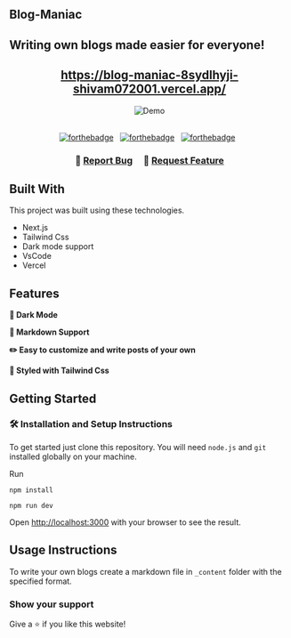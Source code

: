 ## Blog-Maniac

## Writing own blogs made easier for everyone!

<h2 align="center">
  <a href="https://blog-maniac-8sydlhyji-shivam072001.vercel.app/" target="_blank">https://blog-maniac-8sydlhyji-shivam072001.vercel.app/</a>
</h2>

<div align="center">
  <img alt="Demo" src="./Extra/demo.gif" />
</div>

<br/>

<center>

[![forthebadge](https://forthebadge.com/images/badges/built-with-love.svg)](https://forthebadge.com) &nbsp;
[![forthebadge](https://forthebadge.com/images/badges/made-with-javascript.svg)](https://forthebadge.com) &nbsp;
[![forthebadge](https://forthebadge.com/images/badges/open-source.svg)](https://forthebadge.com) &nbsp;

</center>

<h3 align="center">
    🔹
    <a href="https://github.com/Shivam072001/Blog-Maniac/issues">Report Bug</a> &nbsp; &nbsp;
    🔹
    <a href="https://github.com/Shivam072001/Blog-Maniac/issues">Request Feature</a>
</h3>

## Built With

This project was built using these technologies.

- Next.js
- Tailwind Css
- Dark mode support
- VsCode
- Vercel

## Features

**🌙 Dark Mode**

**📃 Markdown Support**

**✏️ Easy to customize and write posts of your own**

**🎨 Styled with Tailwind Css**

## Getting Started

### 🛠 Installation and Setup Instructions

To get started just clone this repository. You will need `node.js` and `git` installed globally on your machine.

Run

```
npm install
```

```
npm run dev
```

Open [http://localhost:3000](http://localhost:3000) with your browser to see the result.

## Usage Instructions

To write your own blogs create a markdown file in `_content` folder with the specified format. 

### Show your support

Give a ⭐ if you like this website!

